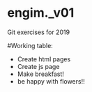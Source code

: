 # engim._v01
Git exercises for 2019

#Working table:

* Create html pages
* Create js page
* Make breakfast!
* be happy with flowers!!